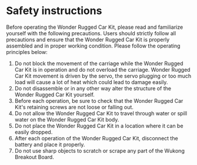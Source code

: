 ﻿# Safety instructions

Before operating the Wonder Rugged Car Kit, please read and familiarize yourself with the following precautions. Users should strictly follow all precautions and ensure that the Wonder Rugged Car Kit is properly assembled and in proper working condition.
Please follow the operating principles below:

1. Do not block the movement of the carriage while the Wonder Rugged Car Kit is in operation and do not overload the carriage. Wonder Rugged Car Kit movement is driven by the servo, the servo plugging or too much load will cause a lot of heat which could lead to damage easily.
2. Do not disassemble or in any other way alter the structure of the Wonder Rugged Car Kit yourself.
3. Before each operation, be sure to check that the Wonder Rugged Car Kit's retaining screws are not loose or falling out.
4. Do not allow the Wonder Rugged Car Kit to travel through water or spill water on the Wonder Rugged Car Kit body.
5. Do not place the Wonder Rugged Car Kit in a location where it can be easily dropped.
6. After each operation of the Wonder Rugged Car Kit, disconnect the battery and place it properly.
7. Do not use sharp objects to scratch or scrape any part of the Wukong Breakout Board.
